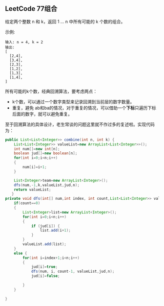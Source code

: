 ## LeetCode 77组合

给定两个整数 n 和 k，返回 1 ... n 中所有可能的 k 个数的组合。

示例:
```
输入: n = 4, k = 2
输出:
[
  [2,4],
  [3,4],
  [2,3],
  [1,2],
  [1,3],
  [1,4],
]
```
所有可能的k个数，经典回溯算法，要考虑两点：
- k个数，可以通过一个数字类型来记录回溯到当前层的数字数量。
- 重复，避免 ab和ba的情况，对于重复的情况，可以借助一个**下标**只遍历下标后面的数字，就可以避免重复。

至于回溯算法的具体设计，老生常谈的问题这里就不作过多的复述啦。实现代码为：

```java
public List<List<Integer>> combine(int n, int k) {
	List<List<Integer>> valueList=new ArrayList<List<Integer>>();
	int num[]=new int[n];
	boolean jud[]=new boolean[n];
	for(int i=0;i<n;i++)
	{
		num[i]=i+1;
	}

	List<Integer>team=new ArrayList<Integer>();
	dfs(num,-1,k,valueList,jud,n);
	return valueList;
   }
private void dfs(int[] num,int index, int count,List<List<Integer>> valueList,boolean jud[],int n) {
	if(count==0)
	{
		List<Integer>list=new ArrayList<Integer>();
		for(int i=0;i<n;i++)
		{
			if (jud[i]) {
				list.add(i+1);
			}
		}
		valueList.add(list);
	}
	else {
		for(int i=index+1;i<n;i++)
		{
			jud[i]=true;
			dfs(num, i, count-1, valueList,jud,n);
			jud[i]=false;
		
		}
	}
	
}
```